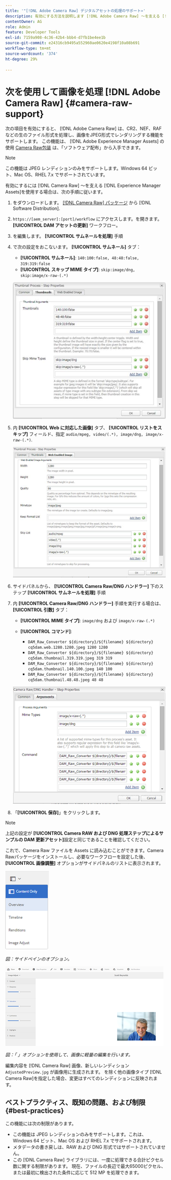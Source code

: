 ```yaml
---
title: '"[!DNL Adobe Camera Raw] デジタルアセットの処理のサポート»'
description: 有効にする方法を説明します [!DNL Adobe Camera Raw] ～を支える [!DNL Adobe Experience Manager Assets]
contentOwner: AG
role: Admin
feature: Developer Tools
exl-id: 7159a908-4c36-42b4-bbb4-d7fb1be4ee1b
source-git-commit: e24316cb9495a552960ae0620e4198f10a08b691
workflow-type: tm+mt
source-wordcount: '374'
ht-degree: 29%

---
```


# 次を使用して画像を処理 [!DNL Adobe Camera Raw] {#camera-raw-support}

次の項目を有効にすると、 [!DNL Adobe Camera Raw] は、CR2、NEF、RAF などの生のファイル形式を処理し、画像をJPEG形式でレンダリングする機能をサポートします。 この機能は、 [!DNL Adobe Experience Manager Assets] の使用 [Camera Raw包装](https://experience.adobe.com/#/downloads/content/software-distribution/en/aem.html?package=/content/software-distribution/en/details.html/content/dam/aem/public/adobe/packages/aem630/product/assets/aem-assets-cameraraw-pkg) は、「ソフトウェア配布」から入手できます。

>[!NOTE]
>
>この機能は JPEG レンディションのみをサポートします。Windows 64 ビット、Mac OS、RHEL 7.x でサポートされています。

有効にするには [!DNL Camera Raw] ～を支える [!DNL Experience Manager Assets]を使用する場合は、次の手順に従います。

1. をダウンロードします。 [[!DNL Camera Raw] パッケージ](https://experience.adobe.com/#/downloads/content/software-distribution/en/aem.html?package=/content/software-distribution/en/details.html/content/dam/aem/public/adobe/packages/cq650/product/assets/aem-assets-cameraraw-pkg-1.4.8.zip) から [!DNL Software Distribution].
1. `https://[aem_server]:[port]/workflow` にアクセスします。を開きます。 **[!UICONTROL DAM アセットの更新]** ワークフロー。
1. を編集します。 **[!UICONTROL サムネールを処理]** 手順
1. で次の設定をおこないます。 **[!UICONTROL サムネール]** タブ：

   * **[!UICONTROL サムネール]**: `140:100:false, 48:48:false, 319:319:false`
   * **[!UICONTROL スキップ MIME タイプ]**: `skip:image/dng, skip:image/x-raw-(.*)`

   ![chlimage_1-128](assets/chlimage_1-334.png)

1. 内 **[!UICONTROL Web に対応した画像]** タブ、 **[!UICONTROL リストをスキップ]** フィールド、指定 `audio/mpeg, video/(.*), image/dng, image/x-raw-(.*)`.

   ![chlimage_1-129](assets/chlimage_1-335.png)

1. サイドパネルから、 **[!UICONTROL Camera Raw/DNG ハンドラー]** 下のステップ **[!UICONTROL サムネールを処理]** 手順
1. 内 **[!UICONTROL Camera Raw/DNG ハンドラー]** 手順を実行する場合は、 **[!UICONTROL 引数]** タブ：

   * **[!UICONTROL MIME タイプ]**: `image/dng` および `image/x-raw-(.*)`
   * **[!UICONTROL コマンド]**:

      * `DAM_Raw_Converter ${directory}/${filename} ${directory} cq5dam.web.1280.1280.jpeg 1280 1280`
      * `DAM_Raw_Converter ${directory}/${filename} ${directory} cq5dam.thumbnail.319.319.jpeg 319 319`
      * `DAM_Raw_Converter ${directory}/${filename} ${directory} cq5dam.thumbnail.140.100.jpeg 140 100`
      * `DAM_Raw_Converter ${directory}/${filename} ${directory} cq5dam.thumbnail.48.48.jpeg 48 48`

   ![chlimage_1-130](assets/chlimage_1-336.png)

1. 「**[!UICONTROL 保存]**」をクリックします。

>[!NOTE]
>
>上記の設定が **[!UICONTROL Camera RAW および DNG 処理ステップによるサンプルの DAM 更新アセット]**&#x200B;設定と同じであることを確認してください。

これで、Camera Raw ファイルを Assets に読み込むことができます。Camera Rawパッケージをインストールし、必要なワークフローを設定した後、 **[!UICONTROL 画像調整]** オプションがサイドパネルのリストに表示されます。

![chlimage_1-131](assets/chlimage_1-337.png)

*図：サイドペインのオプション。*

![chlimage_1-132](assets/chlimage_1-338.png)

*図：「 」オプションを使用して、画像に軽量の編集を行います。*

編集内容を [!DNL Camera Raw] 画像、新しいレンディション `AdjustedPreview.jpg` が画像用に生成されます。 を除く他の画像タイプ [!DNL Camera Raw]を指定した場合、変更はすべてのレンディションに反映されます。

## ベストプラクティス、既知の問題、および制限 {#best-practices}

この機能には次の制限があります。

* この機能は JPEG レンディションのみをサポートします。これは、Windows 64 ビット、Mac OS および RHEL 7.x でサポートされます。
* メタデータの書き戻しは、RAW および DNG 形式ではサポートされていません。
* この [!DNL Camera Raw] ライブラリには、一度に処理できる合計ピクセル数に関する制限があります。 現在、ファイルの長辺で最大65000ピクセル、または最初に検出された条件に応じて 512 MP を処理できます。
